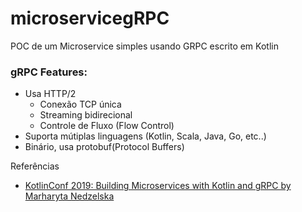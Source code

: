 # microservicegRPC
POC de um Microservice simples usando GRPC escrito em Kotlin

### gRPC Features:

* Usa HTTP/2
    * Conexão TCP única
    * Streaming bidirecional
    * Controle de Fluxo (Flow Control)
* Suporta mútiplas linguagens (Kotlin, Scala, Java, Go, etc..)
* Binário, usa protobuf(Protocol Buffers)



Referências
* [KotlinConf 2019: Building Microservices with Kotlin and gRPC by Marharyta Nedzelska](https://www.youtube.com/watch?v=pCTLu4awGVk)